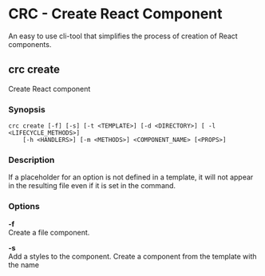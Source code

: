 # CRC - Create React Component
An easy to use cli-tool that simplifies the process of creation of React components.

## crc create
Create React component
### Synopsis
```shell
crc create [-f] [-s] [-t <TEMPLATE>] [-d <DIRECTORY>] [ -l <LIFECYCLE_METHODS>]
    [-h <HANDLERS>] [-m <METHODS>] <COMPONENT_NAME> [<PROPS>]
```
### Description
If a placeholder for an option is not defined in a template, it will not appear in the resulting file even if it is set in the command.
### Options
**-f**  
Create a file component.

**-s**  
Add a styles to the component. Create a component from the template with the name <TEMPLATE>. By default it is set to a "default" template.

**-d <DIRECTORY>**  
Create component in a <DIRECTORY>. By default it is set to the current working directory.

**-l <LIFECYCLE_METHODS>**  
Add a given list of lifecycle methods. Methods should be given as a string that consits of method names separated by colons.

**-h <HANDLERS>**  
Add a given list of arrow functions. Handlers should be given as a string that consits of their names separated by colons.

**-m <METHODS>**  
Add a given list of methods. Handlers should be given as a string that consits of their names separated by colons.

**<COMPONENT_NAME>**  
The name of a component that should be created written in camelcase.

**< PROPS>**  
A list of props that should be added to a component. Every props should be written a separate parameter and should consist of a name, propType and defaultProp separated by colons. If a defaultProp is not given the prop is considered as a required one.

### Examples
Create a directory with a SomeComponent component from the default template:
```shell
$ crc create SomeComponent
```
Create a directory with a SomeComponent component from the "some-template" template:
```shell
$ crc create -t some-template SomeComponent
```
Create a file component from the "some-template" template:
```shell
$ crc create -t some-template -f SomeComponent
```
Create a directory with a SomeComponent component from the "some-template" template adding styles:
```shell
$ crc create -t some-template -s SomeComponent
```
Create a directory with a SomeComponent component from the "default" template adding a given list of props:
```shell
$ crc create SomeComponent "somePropName:PropType:defalutValue"
```
Create a directory with a SomeComponent component from the "default" template adding a given list of lifecycle methods:
```shell
$ crc create -l "componentDidMount:componentWillUnmount" SomeComponent
```
Create a directory with a SomeComponent component from the "default" template adding a given list of handlers:
```shell
$ crc create -h "handleChange:handleClick" SomeComponent
```
Create a SomeComponent component with a given list of handlers:
```shell
$ crc create -m "handleChange:handleClick" SomeComponent
```




### crc template
Create, read, update or delete templates

```shell
crc template list
crc template create templateName
crc template edit templateName
crc template delete templateName
```


### crc config
Create, edit or delete local crc config files for different directories

```shell
crc config create
crc config edit
crc config delete
```


### crc help
Show help info

```shell
crc help
crc help usage
crc help version
```
